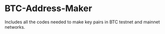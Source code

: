 # BTC-Address-Maker
Includes all the codes needed to make key pairs in BTC testnet and mainnet networks. 
